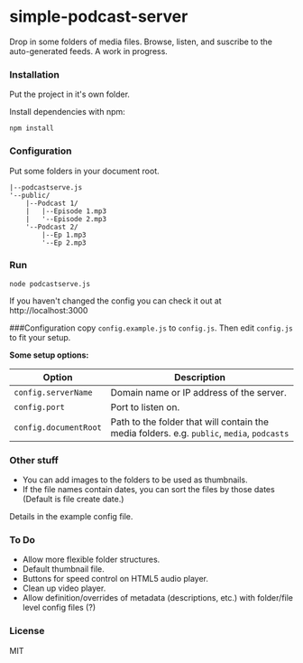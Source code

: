 # simple-podcast-server
Drop in some folders of media files.  Browse, listen, and suscribe to the auto-generated feeds. A work in progress.

### Installation
Put the project in it's own folder.

Install dependencies with npm:

    npm install

### Configuration
Put some folders in your document root.

    |--podcastserve.js
    '--public/
        |--Podcast 1/
        |   |--Episode 1.mp3
        |   '--Episode 2.mp3
        '--Podcast 2/
            |--Ep 1.mp3
            '--Ep 2.mp3

### Run
`node podcastserve.js`

If you haven't changed the config you can check it out at http://localhost:3000

###Configuration
copy `config.example.js` to `config.js`. Then edit `config.js` to fit your setup.

**Some setup options:**

Option | Description
---|---
`config.serverName` | Domain name or IP address of the server.
`config.port` | Port to listen on.
`config.documentRoot` | Path to the folder that will contain the media folders. e.g. `public`, `media`, `podcasts`

### Other stuff
 - You can add images to the folders to be used as thumbnails.
 - If the file names contain dates, you can sort the files by those dates (Default is file create date.)

Details in the example config file.

### To Do
 - Allow more flexible folder structures.
 - Default thumbnail file.
 - Buttons for speed control on HTML5 audio player.
 - Clean up video player.
 - Allow definition/overrides of metadata (descriptions, etc.) with folder/file level config files (?)

### License
MIT
